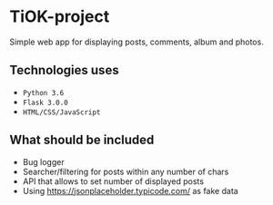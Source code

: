 # TiOK-project
Simple web app for displaying posts, comments, album and photos.

## Technologies uses
- `Python 3.6`
- `Flask 3.0.0`
- `HTML/CSS/JavaScript`

## What should be included
* Bug logger
* Searcher/filtering for posts within any number of chars
* API that allows to set number of displayed posts
* Using https://jsonplaceholder.typicode.com/ as fake data
